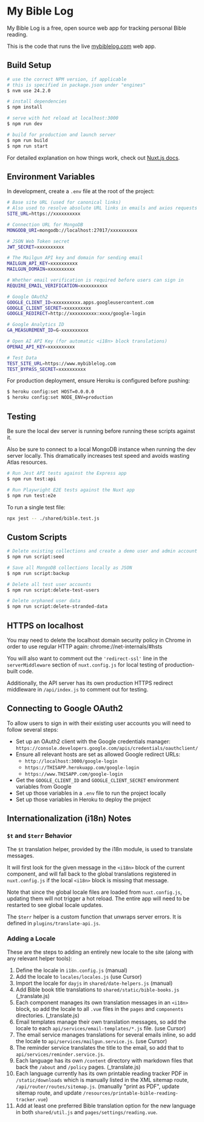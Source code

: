 # My Bible Log

My Bible Log is a free, open source web app for tracking personal Bible reading.

This is the code that runs the live [mybiblelog.com](https://www.mybiblelog.com/) web app.

## Build Setup

```bash
# use the correct NPM version, if applicable
# this is specified in package.json under "engines"
$ nvm use 24.2.0

# install dependencies
$ npm install

# serve with hot reload at localhost:3000
$ npm run dev

# build for production and launch server
$ npm run build
$ npm run start
```

For detailed explanation on how things work, check out [Nuxt.js docs](https://nuxtjs.org).

## Environment Variables

In development, create a `.env` file at the root of the project:

```bash
# Base site URL (used for canonical links)
# Also used to resolve absolute URL links in emails and axios requests
SITE_URL=https://xxxxxxxxxx

# Connection URL for MongoDB
MONGODB_URI=mongodb://localhost:27017/xxxxxxxxxx

# JSON Web Token secret
JWT_SECRET=xxxxxxxxxx

# The Mailgun API key and domain for sending email
MAILGUN_API_KEY=xxxxxxxxxx
MAILGUN_DOMAIN=xxxxxxxxxx

# Whether email verification is required before users can sign in
REQUIRE_EMAIL_VERIFICATION=xxxxxxxxxx

# Google OAuth2
GOOGLE_CLIENT_ID=xxxxxxxxxx.apps.googleusercontent.com
GOOGLE_CLIENT_SECRET=xxxxxxxxxx
GOOGLE_REDIRECT=http://xxxxxxxxxx:xxxx/google-login

# Google Analytics ID
GA_MEASUREMENT_ID=G-xxxxxxxxxx

# Open AI API Key (for automatic <i18n> block translations)
OPENAI_API_KEY=xxxxxxxxxx

# Test Data
TEST_SITE_URL=https://www.mybiblelog.com
TEST_BYPASS_SECRET=xxxxxxxxxx
```

For production deployment, ensure Heroku is configured before pushing:

```bash
$ heroku config:set HOST=0.0.0.0
$ heroku config:set NODE_ENV=production
```

## Testing

Be sure the local dev server is running before running these scripts against it.

Also be sure to connect to a local MongoDB instance when running the dev server locally. This dramatically increases test speed and avoids wasting Atlas resources.

```bash
# Run Jest API tests against the Express app
$ npm run test:api

# Run Playwright E2E tests against the Nuxt app
$ npm run test:e2e
```

To run a single test file:

```sh
npx jest -- ./shared/bible.test.js
```

## Custom Scripts

```bash
# Delete existing collections and create a demo user and admin account
$ npm run script:seed

# Save all MongoDB collections locally as JSON
$ npm run script:backup

# Delete all test user accounts
$ npm run script:delete-test-users

# Delete orphaned user data
$ npm run script:delete-stranded-data
```

## HTTPS on localhost

You may need to delete the localhost domain security policy in Chrome in order to use regular HTTP again: chrome://net-internals/#hsts

You will also want to comment out the `'redirect-ssl'` line in the `serverMiddleware` section of `nuxt.config.js` for local testing of production-built code.

Additionally, the API server has its own production HTTPS redirect middleware in `/api/index.js` to comment out for testing.

## Connecting to Google OAuth2

To allow users to sign in with their existing user accounts you will need to follow several steps:

* Set up an OAuth2 client with the Google credentials manager: `https://console.developers.google.com/apis/credentials/oauthclient/`
* Ensure all relevant hosts are set as allowed Google redirect URLs:
  * `http://localhost:3000/google-login`
  * `https://THISAPP.herokuapp.com/google-login`
  * `https://www.THISAPP.com/google-login`
* Get the `GOOGLE_CLIENT_ID` and `GOOGLE_CLIENT_SECRET` environment variables from Google
* Set up those variables in a `.env` file to run the project locally
* Set up those variables in Heroku to deploy the project

## Internationalization (i18n) Notes

### `$t` and `$terr` Behavior

The `$t` translation helper, provided by the i18n module, is used to translate messages.

It will first look for the given message in the `<i18n>` block of the current component, and will fall back to the global translations registered in `nuxt.config.js` if the local `<i18n>` block is missing that message.

Note that since the global locale files are loaded from `nuxt.config.js`, updating them will not trigger a hot reload. The entire app will need to be restarted to see global locale updates.

The `$terr` helper is a custom function that unwraps server errors. It is defined in `plugins/translate-api.js`.

### Adding a Locale

These are the steps to adding an entirely new locale to the site (along with any relevant helper tools):

1. Define the locale in `i18n.config.js` (manual)
1. Add the locale to `locales/locales.js` (use Cursor)
1. Import the locale for `dayjs` in `shared/date-helpers.js` (manual)
1. Add Bible book title translations to `shared/static/bible-books.js` (_translate.js)
1. Each component manages its own translation messages in an `<i18n>` block, so add the locale to all `.vue` files in the `pages` and `components` directories.  (_translate.js)
1. Email templates manage their own translation messages, so add the locale to each `api/services/email-templates/*.js` file. (use Cursor)
1. The email service manages translations for several emails inline, so add the locale to `api/services/mailgun.service.js`. (use Cursor)
1. The reminder service translates the title to the email, so add that to `api/services/reminder.service.js`.
1. Each language has its own `/content` directory with markdown files that back the `/about` and `/policy` pages.  (_translate.js)
1. Each language currently has its own printable reading tracker PDF in `/static/downloads` which is manually listed in the XML sitemap route, `/api/router/routes/sitemap.js`. (manually "print as PDF", update sitemap route, and update `/resources/printable-bible-reading-tracker.vue`)
1. Add at least one preferred Bible translation option for the new language in both `shared/util.js` and `pages/settings/reading.vue`.

